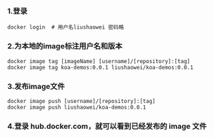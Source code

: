 ### 1.登录
```
docker login  # 用户名liushaowei 密码略
```

### 2.为本地的image标注用户名和版本
```
docker image tag [imageName] [username]/[repository]:[tag]
docker image tag koa-demos:0.0.1 liushaowei/koa-demos:0.0.1
```

### 3.发布image文件
```
docker image push [username]/[repository]:[tag]
docker image push liushaowei/koa-demos:0.0.1
```

### 4.登录 hub.docker.com，就可以看到已经发布的 image 文件